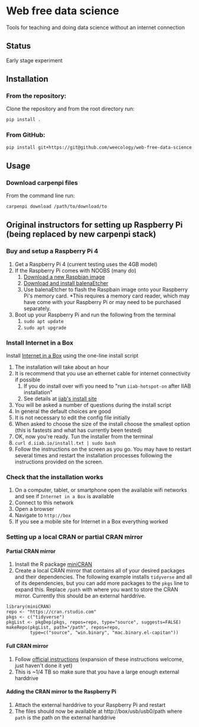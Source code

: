 # Web free data science

Tools for teaching and doing data science without an internet connection

## Status

Early stage experiment

## Installation

### From the repository:

Clone the repository and from the root directory run:

```sh
pip install .
```

### From GitHub:

```sh
pip install git+https://git@github.com/weecology/web-free-data-science.git
```

## Usage

### Download carpenpi files

From the command line run:

```sh
carpenpi download /path/to/download/to
```


## Original instructors for setting up Raspberry Pi (being replaced by new carpenpi stack)

### Buy and setup a Raspberry Pi 4

1. Get a Raspberry Pi 4 (current testing uses the 4GB model)
2. If the Raspberry Pi comes with NOOBS (many do)
    1. [Download a new Raspbian image](https://www.raspberrypi.org/downloads/raspbian/)
    2. [Download and install balenaEtcher](https://www.balena.io/etcher/)
    3. Use balenaEtcher to flash the Raspbain image onto your Raspberry Pi's memory card. *This requires a memory card reader, which may have come with your Raspberry Pi or may need to be purchased separately.
3. Boot up your Raspberry Pi and run the following from the terminal
    1. `sudo apt update`
    2. `sudo apt upgrade`

### Install Internet in a Box

Install [Internet in a Box](https://github.com/iiab/iiab) using the one-line install script

1. The installation will take about an hour
2. It is recommend that you use an ethernet cable for internet connectivity if possible
    1. If you do install over wifi you need to "run `iiab-hotspot-on` after IIAB installation"
    2. See details at [iiab's install site](http://download.iiab.io/)
3. You will be asked a number of questions during the install script
4. In general the default choices are good
5. It is not necessary to edit the config file initially
6. When asked to choose the size of the install choose the smallest option (this is fastests and what has currently been tested)
7. OK, now you're ready. Tun the installer from the terminal
8. `curl d.iiab.io/install.txt | sudo bash`
9. Follow the instructions on the screen as you go. You may have to restart several times and restart the installation processes following the instructions provided on the screen.

### Check that the installation works

1. On a computer, tablet, or smartphone open the available wifi networks and see if `Internet in a Box` is available
2. Connect to this network
3. Open a browser
4. Navigate to `http://box`
5. If you see a mobile site for Internet in a Box everything worked

### Setting up a local CRAN or partial CRAN mirror

#### Partial CRAN mirror

1. Install the R package [miniCRAN](https://github.com/andrie/miniCRAN)
2. Create a local CRAN mirror that contains all of your desired packages and their dependencies.
   The following example installs `tidyverse` and all of its dependencies, but you can add more
   packages to the `pkgs` line to expand this. Replace `/path` with where you want to
   store the CRAN mirror. Currently this should be an external harddrive.

```
library(miniCRAN)
repo <- "https://cran.rstudio.com"
pkgs <- c("tidyverse")
pkgList <- pkgDep(pkgs, repos=repo, type="source", suggests=FALSE)
makeRepo(pkgList, path="/path", repos=repo,
         type=c("source", "win.binary", "mac.binary.el-capitan"))
```

#### Full CRAN mirror

1. Follow [official instructions](https://cran.r-project.org/mirror-howto.html) (expansion of these instructions welcome, just haven't done it yet)
2. This is ~1/4 TB so make sure that you have a large enough external harddrive

#### Adding the CRAN mirror to the Raspberry Pi

1. Attach the external harddrive to your Raspberry Pi and restart
2. The files should now be available at http://box/usb/usb0/path where `path` is the path on the external harddrive
